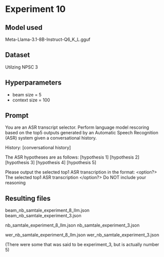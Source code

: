 # Experiment 10

## Model used

Meta-Llama-3.1-8B-Instruct-Q6_K_L.gguf

## Dataset

Utilzing NPSC 3

## Hyperparameters

- beam size = 5
- context size = 100

## Prompt

You are an ASR transcript selector.
Perform language model rescoring based on the top5 outputs generated by an Automatic Speech Recognition (ASR) system given a conversational history.

History: [conversational history]

The ASR hypotheses are as follows:
<option1> [hypothesis 1] </option1>
<option2> [hypothesis 2] </option2>
<option3> [hypothesis 3] </option3>
<option4> [hypothesis 4] </option4>
<option5> [hypothesis 5] </option5>

Please output the selected top1 ASR transcription in the format:
<option?> The selected top1 ASR transcription </option?>
Do NOT include your reasoning

## Resulting files

beam_nb_samtale_experiment_8_llm.json
beam_nb_samtale_experiment_3.json

nb_samtale_experiment_8_llm.json
nb_samtale_experiment_3.json

wer_nb_samtale_experiment_8_llm.json
wer_nb_samtale_experiment_3.json

(There were some that was said to be experiment_3, but is actually number 5)
